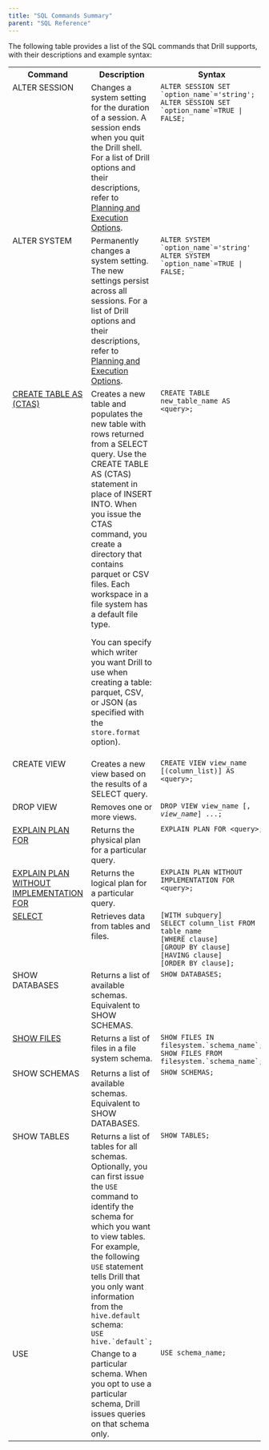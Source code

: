 ```yaml
---
title: "SQL Commands Summary"
parent: "SQL Reference"
---
```

The following table provides a list of the SQL commands that Drill supports,
with their descriptions and example syntax:

<div class="table-wrap"><table class="confluenceTable"><tbody><tr><th class="confluenceTh">Command</th><th class="confluenceTh">Description</th><th class="confluenceTh">Syntax</th></tr><tr><td valign="top" class="confluenceTd">ALTER SESSION</td><td valign="top" class="confluenceTd">Changes a system setting for the duration of a session. A session ends when you quit the Drill shell. For a list of Drill options and their descriptions, refer to <a href="/drill/docs/planning-and-execution-options" rel="nofollow">Planning and Execution Options</a>.</td><td valign="top" class="confluenceTd"><code>ALTER SESSION SET `option_name`='string';<br />ALTER SESSION SET `option_name`=TRUE | FALSE;</code></td></tr><tr><td valign="top" class="confluenceTd">ALTER SYSTEM</td><td valign="top" class="confluenceTd">Permanently changes a system setting. The new settings persist across all sessions. For a list of Drill options and their descriptions, refer to <a href="/drill/docs/planning-and-execution-options/" rel="nofollow">Planning and Execution Options</a>.</td><td valign="top" class="confluenceTd"><code>ALTER SYSTEM `option_name`='string'<br />ALTER SYSTEM `option_name`=TRUE | FALSE;</code></td></tr><tr><td valign="top" class="confluenceTd"><a href="/drill/docs/create-table-as-ctas-command">CREATE TABLE AS<br />(CTAS)</a></p></td><td valign="top" class="confluenceTd">Creates a new table and populates the new table with rows returned from a SELECT query. Use the CREATE TABLE AS (CTAS) statement in place of INSERT INTO. When you issue the CTAS command, you create a directory that contains parquet or CSV files. Each workspace in a file system has a default file type.<p>You can specify which writer you want Drill to use when creating a table: parquet, CSV, or JSON (as specified with <span style="line-height: 1.4285715;">the </span><code>store.format</code><span style="line-height: 1.4285715;"> option<span><span>).</span></span></span></p></td><td valign="top" class="confluenceTd"><code>CREATE TABLE new_table_name AS &lt;query&gt;;</code></td></tr><tr><td valign="top" colspan="1" class="confluenceTd">CREATE VIEW</td><td valign="top" colspan="1" class="confluenceTd">Creates a new view based on the results of a SELECT query.</td><td valign="top" colspan="1" class="confluenceTd"><code>CREATE VIEW view_name [(column_list)] AS &lt;query&gt;;</code></td></tr><tr><td valign="top" colspan="1" class="confluenceTd">DROP VIEW</td><td valign="top" colspan="1" class="confluenceTd">Removes one or more views.</td><td valign="top" colspan="1" class="confluenceTd"><code>DROP VIEW view_name [, <em class="replaceable">view_name</em>] ...;     </code></td></tr><tr><td valign="top" colspan="1" class="confluenceTd"><a href="/drill/docs/explain-commands" rel="nofollow">EXPLAIN PLAN FOR</a></td><td valign="top" colspan="1" class="confluenceTd">Returns the physical plan for a particular query.</td><td valign="top" colspan="1" class="confluenceTd"><code>EXPLAIN PLAN FOR &lt;query&gt;;</code></td></tr><tr><td valign="top" colspan="1" class="confluenceTd"><a href="/drill/docs/explain-commands/" rel="nofollow">EXPLAIN PLAN WITHOUT IMPLEMENTATION FOR</a></td><td valign="top" colspan="1" class="confluenceTd">Returns the logical plan for a particular query.</td><td valign="top" colspan="1" class="confluenceTd"><code>EXPLAIN PLAN WITHOUT IMPLEMENTATION FOR &lt;query&gt;;</code></td></tr><tr><td valign="top" colspan="1" class="confluenceTd"><a href="/drill/docs/select-statements" rel="nofollow">SELECT</a></td><td valign="top" colspan="1" class="confluenceTd">Retrieves data from tables and files.</td><td valign="top" colspan="1" class="confluenceTd"><code>[WITH subquery]<br />SELECT column_list FROM table_name <br />[WHERE clause]<br />[GROUP BY clause]<br />[HAVING clause]<br />[ORDER BY clause];</code></td></tr><tr><td valign="top" colspan="1" class="confluenceTd">SHOW DATABASES</td><td valign="top" colspan="1" class="confluenceTd">Returns a list of available schemas. Equivalent to SHOW SCHEMAS.</td><td valign="top" colspan="1" class="confluenceTd"><code>SHOW DATABASES;</code></td></tr><tr><td valign="top" colspan="1" class="confluenceTd"><a href="/drill/docs/show-files-command/" rel="nofollow">SHOW FILES</a></td><td valign="top" colspan="1" class="confluenceTd">Returns a list of files in a file system schema.</td><td valign="top" colspan="1" class="confluenceTd"><code>SHOW FILES IN filesystem.`schema_name`;<br />SHOW FILES FROM filesystem.`schema_name`;</code></td></tr><tr><td valign="top" colspan="1" class="confluenceTd">SHOW SCHEMAS</td><td valign="top" colspan="1" class="confluenceTd">Returns a list of available schemas. Equivalent to SHOW DATABASES.</td><td valign="top" colspan="1" class="confluenceTd"><code>SHOW SCHEMAS;</code></td></tr><tr><td valign="top" colspan="1" class="confluenceTd">SHOW TABLES</td><td valign="top" colspan="1" class="confluenceTd">Returns a list of tables for all schemas. Optionally, you can first issue the <code>USE </code>command to identify the schema for which you want to view tables.<br />For example, the following <code>USE</code> statement tells Drill that you only want information from the <code>hive.default</code> schema:<br /><code>USE hive.`default`;</code></td><td valign="top" colspan="1" class="confluenceTd"><code>SHOW TABLES;</code></td></tr><tr><td valign="top" colspan="1" class="confluenceTd">USE</td><td valign="top" colspan="1" class="confluenceTd">Change to a particular schema. When you opt to use a particular schema, Drill issues queries on that schema only.</td><td valign="top" colspan="1" class="confluenceTd"><code>USE schema_name;</code></td></tr></tbody></table></div>  
  
